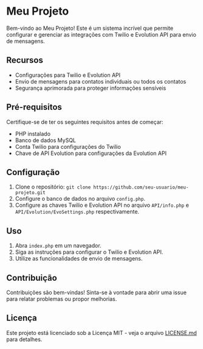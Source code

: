 # Meu Projeto

Bem-vindo ao Meu Projeto! Este é um sistema incrível que permite configurar e gerenciar as integrações com Twilio e Evolution API para envio de mensagens.

## Recursos

- Configurações para Twilio e Evolution API
- Envio de mensagens para contatos individuais ou todos os contatos
- Segurança aprimorada para proteger informações sensíveis

## Pré-requisitos

Certifique-se de ter os seguintes requisitos antes de começar:

- PHP instalado
- Banco de dados MySQL
- Conta Twilio para configurações do Twilio
- Chave de API Evolution para configurações da Evolution API

## Configuração

1. Clone o repositório: `git clone https://github.com/seu-usuario/meu-projeto.git`
2. Configure o banco de dados no arquivo `config.php`.
3. Configure as chaves Twilio e Evolution API no arquivo `API/info.php` e `API/Evolution/EvoSettings.php` respectivamente.

## Uso

1. Abra `index.php` em um navegador.
2. Siga as instruções para configurar o Twilio e Evolution API.
3. Utilize as funcionalidades de envio de mensagens.

## Contribuição

Contribuições são bem-vindas! Sinta-se à vontade para abrir uma issue para relatar problemas ou propor melhorias.

## Licença

Este projeto está licenciado sob a Licença MIT - veja o arquivo [LICENSE.md](LICENSE.md) para detalhes.

